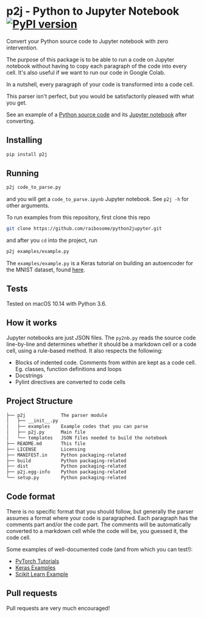 # p2j - Python to Jupyter Notebook [![PyPI version](https://badge.fury.io/py/p2j.svg)](https://badge.fury.io/py/p2j)

Convert your Python source code to Jupyter notebook with zero intervention.

The purpose of this package is to be able to run a code on Jupyter notebook without having to copy each paragraph of the code into every cell. It's also useful if we want to run our code in Google Colab.

In a nutshell, every paragraph of your code is transformed into a code cell.

This parser isn't perfect, but you would be satisfactorily pleased with what you get.

See an example of a [Python source code](p2j/examples/example2.py) and its [Jupyter notebook](p2j/examples/example2.ipynb) after converting.

## Installing

```bash
pip install p2j
```

## Running

```bash
p2j code_to_parse.py
```

and you will get a `code_to_parse.ipynb` Jupyter notebook. See `p2j -h` for other arguments.

To run examples from this repository, first clone this repo

```bash
git clone https://github.com/raibosome/python2jupyter.git
```

and after you `cd` into the project, run

```bash
p2j examples/example.py
```

The `examples/example.py` is a Keras tutorial on building an autoencoder for the MNIST dataset, found [here](https://github.com/keras-team/keras/blob/master/examples/mnist_denoising_autoencoder.py).

## Tests

Tested on macOS 10.14 with Python 3.6.

## How it works

Jupyter notebooks are just JSON files. The `py2nb.py` reads the source code line-by-line and determines whether it should be a markdown cell or a code cell, using a rule-based method. It also respects the following:

- Blocks of indented code. Comments from within are kept as a code cell. Eg. classes, function definitions and loops
- Docstrings
- Pylint directives are converted to code cells

## Project Structure

```txt
├── p2j             The parser module
│   ├── __init__.py
│   ├── examples    Example codes that you can parse
│   ├── p2j.py      Main file
│   └── templates   JSON files needed to build the notebook
├── README.md       This file
├── LICENSE         Licensing
├── MANIFEST.in     Python packaging-related
├── build           Python packaging-related
├── dist            Python packaging-related
├── p2j.egg-info    Python packaging-related
└── setup.py        Python packaging-related
```

## Code format

There is no specific format that you should follow, but generally the parser assumes a format where your code is paragraphed. Each paragraph has the comments part and/or the code part. The comments will be automatically converted to a markdown cell while the code will be, you guessed it, the code cell.

Some examples of well-documented code (and from which you can test!):

- [PyTorch Tutorials](https://pytorch.org/tutorials/beginner/pytorch_with_examples.html)
- [Keras Examples](https://github.com/keras-team/keras/tree/master/examples)
- [Scikit Learn Example](https://scikit-learn.org/stable/auto_examples/classification/plot_digits_classification.html#sphx-glr-auto-examples-classification-plot-digits-classification-py)

## Pull requests

Pull requests are very much encouraged!
